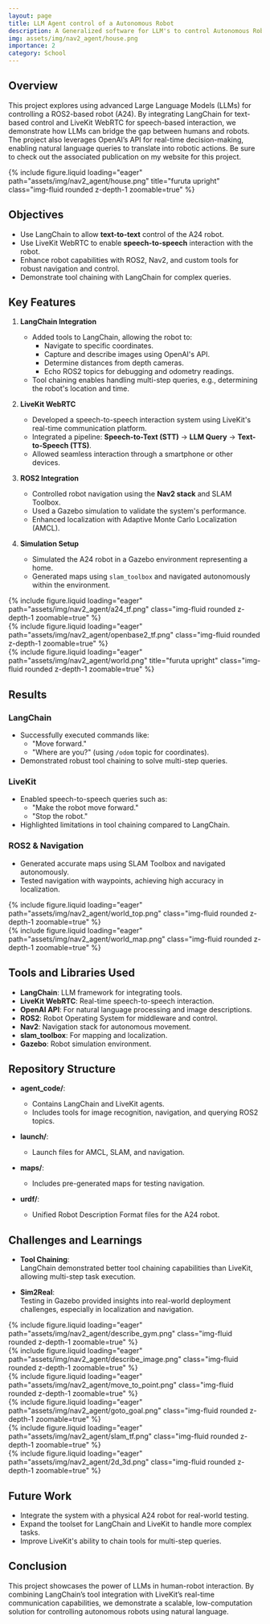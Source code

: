 ```yaml
---
layout: page
title: LLM Agent control of a Autonomous Robot
description: A Generalized software for LLM's to control Autonomous Robots using Langchain and webRTC based Realtime Communication
img: assets/img/nav2_agent/house.png
importance: 2
category: School
---
```


## Overview

This project explores using advanced Large Language Models (LLMs) for controlling a ROS2-based robot (A24). By integrating LangChain for text-based control and LiveKit WebRTC for speech-based interaction, we demonstrate how LLMs can bridge the gap between humans and robots. The project also leverages OpenAI’s API for real-time decision-making, enabling natural language queries to translate into robotic actions. Be sure to check out the associated publication on my website for this project.

<div class="row">
    <div class="col-sm mt-3 mt-md-0">
        {% include figure.liquid loading="eager" path="assets/img/nav2_agent/house.png" title="furuta upright" class="img-fluid rounded z-depth-1 zoomable=true" %}
    </div>
</div>

## Objectives

- Use LangChain to allow **text-to-text** control of the A24 robot.  
- Use LiveKit WebRTC to enable **speech-to-speech** interaction with the robot.  
- Enhance robot capabilities with ROS2, Nav2, and custom tools for robust navigation and control.  
- Demonstrate tool chaining with LangChain for complex queries.

## Key Features

1. **LangChain Integration**  
   - Added tools to LangChain, allowing the robot to:  
     - Navigate to specific coordinates.  
     - Capture and describe images using OpenAI's API.  
     - Determine distances from depth cameras.  
     - Echo ROS2 topics for debugging and odometry readings.  
   - Tool chaining enables handling multi-step queries, e.g., determining the robot's location and time.  

2. **LiveKit WebRTC**  
   - Developed a speech-to-speech interaction system using LiveKit's real-time communication platform.  
   - Integrated a pipeline: **Speech-to-Text (STT)** → **LLM Query** → **Text-to-Speech (TTS)**.  
   - Allowed seamless interaction through a smartphone or other devices.  

3. **ROS2 Integration**  
   - Controlled robot navigation using the **Nav2 stack** and SLAM Toolbox.  
   - Used a Gazebo simulation to validate the system's performance.  
   - Enhanced localization with Adaptive Monte Carlo Localization (AMCL).  

4. **Simulation Setup**  
   - Simulated the A24 robot in a Gazebo environment representing a home.  
   - Generated maps using `slam_toolbox` and navigated autonomously within the environment.

<div class="row mt-3">
    <div class="col-sm mt-3 mt-md-0">
        {% include figure.liquid loading="eager" path="assets/img/nav2_agent/a24_tf.png" class="img-fluid rounded z-depth-1 zoomable=true" %}
    </div>
    <div class="col-sm mt-3 mt-md-0">
        {% include figure.liquid loading="eager" path="assets/img/nav2_agent/openbase2_tf.png" class="img-fluid rounded z-depth-1 zoomable=true" %}
    </div>
</div>

<div class="row">
    <div class="col-sm mt-3 mt-md-0">
        {% include figure.liquid loading="eager" path="assets/img/nav2_agent/world.png" title="furuta upright" class="img-fluid rounded z-depth-1 zoomable=true" %}
    </div>
</div>

## Results

### LangChain
- Successfully executed commands like:
  - "Move forward."
  - "Where are you?" (using `/odom` topic for coordinates).
- Demonstrated robust tool chaining to solve multi-step queries.

### LiveKit
- Enabled speech-to-speech queries such as:
  - "Make the robot move forward."
  - "Stop the robot."
- Highlighted limitations in tool chaining compared to LangChain.

### ROS2 & Navigation
- Generated accurate maps using SLAM Toolbox and navigated autonomously.  
- Tested navigation with waypoints, achieving high accuracy in localization.

<div class="row mt-3">
    <div class="col-sm mt-3 mt-md-0">
        {% include figure.liquid loading="eager" path="assets/img/nav2_agent/world_top.png" class="img-fluid rounded z-depth-1 zoomable=true" %}
    </div>
    <div class="col-sm mt-3 mt-md-0">
        {% include figure.liquid loading="eager" path="assets/img/nav2_agent/world_map.png" class="img-fluid rounded z-depth-1 zoomable=true" %}
    </div>
</div>

## Tools and Libraries Used

- **LangChain**: LLM framework for integrating tools.  
- **LiveKit WebRTC**: Real-time speech-to-speech interaction.  
- **OpenAI API**: For natural language processing and image descriptions.  
- **ROS2**: Robot Operating System for middleware and control.  
- **Nav2**: Navigation stack for autonomous movement.  
- **slam_toolbox**: For mapping and localization.  
- **Gazebo**: Robot simulation environment.  

## Repository Structure

- **agent_code/**:  
  - Contains LangChain and LiveKit agents.  
  - Includes tools for image recognition, navigation, and querying ROS2 topics.  

- **launch/**:  
  - Launch files for AMCL, SLAM, and navigation.  

- **maps/**:  
  - Includes pre-generated maps for testing navigation.  

- **urdf/**:  
  - Unified Robot Description Format files for the A24 robot.  

## Challenges and Learnings

- **Tool Chaining**:  
  LangChain demonstrated better tool chaining capabilities than LiveKit, allowing multi-step task execution.  

- **Sim2Real**:  
  Testing in Gazebo provided insights into real-world deployment challenges, especially in localization and navigation.

<div class="row mt-3">
    <div class="col-sm mt-3 mt-md-0">
        {% include figure.liquid loading="eager" path="assets/img/nav2_agent/describe_gym.png" class="img-fluid rounded z-depth-1 zoomable=true" %}
    </div>
    <div class="col-sm mt-3 mt-md-0">
        {% include figure.liquid loading="eager" path="assets/img/nav2_agent/describe_image.png" class="img-fluid rounded z-depth-1 zoomable=true" %}
    </div>
</div>
<div class="row mt-3">
    <div class="col-sm mt-3 mt-md-0">
        {% include figure.liquid loading="eager" path="assets/img/nav2_agent/move_to_point.png" class="img-fluid rounded z-depth-1 zoomable=true" %}
    </div>
    <div class="col-sm mt-3 mt-md-0">
        {% include figure.liquid loading="eager" path="assets/img/nav2_agent/goto_goal.png" class="img-fluid rounded z-depth-1 zoomable=true" %}
    </div>
</div>

<div class="row mt-3">
    <div class="col-sm mt-3 mt-md-0">
        {% include figure.liquid loading="eager" path="assets/img/nav2_agent/slam_tf.png" class="img-fluid rounded z-depth-1 zoomable=true" %}
    </div>
    <div class="col-sm mt-3 mt-md-0">
        {% include figure.liquid loading="eager" path="assets/img/nav2_agent/2d_3d.png" class="img-fluid rounded z-depth-1 zoomable=true" %}
    </div>
</div>

## Future Work

- Integrate the system with a physical A24 robot for real-world testing.  
- Expand the toolset for LangChain and LiveKit to handle more complex tasks.  
- Improve LiveKit's ability to chain tools for multi-step queries.

## Conclusion

This project showcases the power of LLMs in human-robot interaction. By combining LangChain’s tool integration with LiveKit’s real-time communication capabilities, we demonstrate a scalable, low-computation solution for controlling autonomous robots using natural language.
